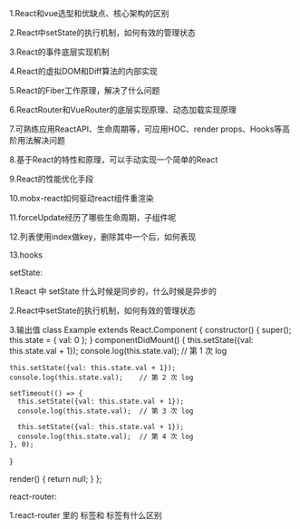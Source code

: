 

  1.React和vue选型和优缺点、核心架构的区别

  2.React中setState的执行机制，如何有效的管理状态

  3.React的事件底层实现机制

  4.React的虚拟DOM和Diff算法的内部实现

  5.React的Fiber工作原理，解决了什么问题

  6.ReactRouter和VueRouter的底层实现原理、动态加载实现原理

  7.可熟练应用ReactAPI、生命周期等，可应用HOC、render props、Hooks等高阶用法解决问题

  8.基于React的特性和原理，可以手动实现一个简单的React

  9.React的性能优化手段

  10.mobx-react如何驱动react组件重渲染

  11.forceUpdate经历了哪些生命周期，子组件呢

  12.列表使用index做key，删除其中一个后，如何表现

  13.hooks

setState:

  1.React 中 setState 什么时候是同步的，什么时候是异步的

  2.React中setState的执行机制，如何有效的管理状态

  3.输出值
  class Example extends React.Component {
  constructor() {
    super();
    this.state = {
      val: 0
    };
  }
  componentDidMount() {
    this.setState({val: this.state.val + 1});
    console.log(this.state.val);    // 第 1 次 log

    this.setState({val: this.state.val + 1});
    console.log(this.state.val);    // 第 2 次 log

    setTimeout(() => {
      this.setState({val: this.state.val + 1});
      console.log(this.state.val);  // 第 3 次 log

      this.setState({val: this.state.val + 1});
      console.log(this.state.val);  // 第 4 次 log
    }, 0);
  }

  render() {
    return null;
  }
};

react-router:

1.react-router 里的 <Link> 标签和 <a> 标签有什么区别
